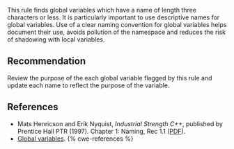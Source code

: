 This rule finds global variables which have a name of length three characters or less. It is particularly important to use descriptive names for global variables. Use of a clear naming convention for global variables helps document their use, avoids pollution of the namespace and reduces the risk of shadowing with local variables.


## Recommendation
Review the purpose of the each global variable flagged by this rule and update each name to reflect the purpose of the variable.


## References
* Mats Henricson and Erik Nyquist, *Industrial Strength C++*, published by Prentice Hall PTR (1997). Chapter 1: Naming, Rec 1.1 ([PDF](https://web.archive.org/web/20190919025638/https://mongers.org/industrial-c++/)).
* [Global variables](http://www.learncpp.com/cpp-tutorial/42-global-variables/).
{% cwe-references %}
